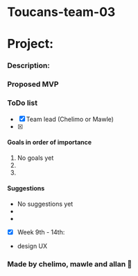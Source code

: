 # Toucans-team-03

# Project:

### Description:


### Proposed MVP


### ToDo list
- [x] Team lead (Chelimo or Mawle)
- [x] 

#### Goals in order of importance
1. No goals yet
1.
1.

#### Suggestions
- No suggestions yet
-
-
- [x] Week 9th - 14th:
- design UX
### Made by chelimo, mawle and allan :briefcase:
